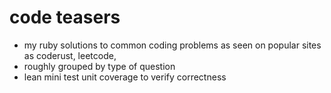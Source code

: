 # code teasers

* my ruby solutions to common coding problems as seen on popular sites as coderust, leetcode, 
* roughly grouped by type of question
* lean mini test unit coverage to verify correctness
